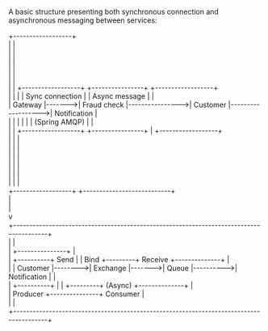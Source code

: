 A basic structure presenting both synchronous connection and asynchronous messaging between services:

+------------------+                                                                                                               
|                  |                                                                                                               
|                  |                                                                                                               
|                  |                                                                                                               
|                  |                                                                                                               
|                  |                                                                                                               
|                  |        +------------------+                 +----------------+                    +------------------+        
|                  |        |                  | Sync connection |                |   Async message    |                  |        
|     Gateway      |------->|   Fraud check    |---------------->|    Customer    |------------------->|   Notification   |        
|                  |        |                  |                 |                |   (Spring AMQP)    |                  |        
|                  |        +------------------+                 +----------------+          |         +------------------+        
|                  |                                                                         |                                     
|                  |                                                                         |                                     
|                  |                                                                         |                                     
|                  |                                                                         |                                     
|                  |                                                                         |                                     
|                  |                                                                         |                                     
+------------------+                                             +---------------------------+                                     
                                                                 |                                                                 
                                                                 |                                                                 
                                                                 v                                                                 
                     +----------------------------------------------------------------------------------------+                    
                     |                                                                                        |                    
                     |                       +---------------+                                                |                    
                     |  +----------+  Send   |               | Bind   +---------+ Receive   +--------------+  |                    
                     |  | Customer |-------->|   Exchange    |------->|  Queue  |---------->| Notification |  |                    
                     |  +----------+         |               |        +---------+ (Async)   +--------------+  |                    
                     |    Producer           +---------------+                                  Consumer      |                    
                     |                                                                                        |                    
                     +----------------------------------------------------------------------------------------+                   